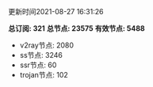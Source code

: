 更新时间2021-08-27 16:31:26

**总订阅: 321**
**总节点: 23575**
**有效节点: 5488**
- v2ray节点: 2080
- ss节点: 3246
- ssr节点: 60
- trojan节点: 102
